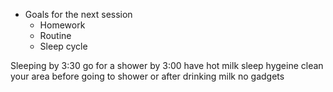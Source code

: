- Goals for the next session
	- Homework
	- Routine
	- Sleep cycle


Sleeping by 3:30
go for a shower by 3:00
have hot milk
sleep hygeine
clean your area before going to shower or after drinking milk
no gadgets